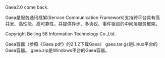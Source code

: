 Gaea2.0 come back.

Gaea是服务通讯框架(Service Communication Framework)支持跨平台具有高并发、高性能、高可靠性，并提供异步、多协议、事件驱动的中间层服务框架。 

Copyright Beijing 58 Information Technology Co.,Ltd.

Gaea容器（参照《Gaea.pdf》的2.1.2下载Gaea）
gaea.tar.gz是Linux平台的Gaea容器。
gaea.zip是Windows平台的Gaea容器。

